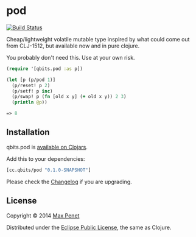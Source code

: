 # pod
[![Build Status](https://secure.travis-ci.org/mpenet/pod.png?branch=master)](http://travis-ci.org/mpenet/pod)

Cheap/lightweight volatile mutable type inspired by what could come out from
CLJ-1512, but available now and in pure clojure.

You probably don't need this. Use at your own risk.

```clojure
(require '[qbits.pod :as p])

(let [p (p/pod 1)]
  (p/reset! p 2)
  (p/setf! p inc)
  (p/swap! p (fn [old x y] (+ old x y)) 2 3)
  (println @p))

=> 8

```

## Installation

qbits.pod is [available on Clojars](https://clojars.org/cc.qbits/pod).

Add this to your dependencies:

```clojure
[cc.qbits/pod "0.1.0-SNAPSHOT"]
```

Please check the
[Changelog](https://github.com/mpenet/pod/blob/master/CHANGELOG.md)
if you are upgrading.

## License

Copyright © 2014 [Max Penet](http://twitter.com/mpenet)

Distributed under the
[Eclipse Public License](http://www.eclipse.org/legal/epl-v10.html),
the same as Clojure.
